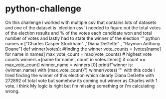 # python-challenge
On this challenge i worked with multiple csv that contains lots of datasets and one of the dataset is 'election csv'
i needed to figure out the total votes of the election results and % of the votes each candidate won and total number of votes and lastly had to state the winner of the election
''' python
names = ["Charles Casper Stockham" ,"Diana DeGette" , "Raymon Anthony Doane"]
    def winner(votes): #finding the winner 
      vote_counts = [votes[name] for name in names]
      max_vote_count = max(vote_counts) # highest vote counts 
      winners =[name for name , count in votes.items() if count == max_vote_count]
      winner_name = winners [0]
      print(f"winner is: {winner_name} with {max_vote_count}")
    winner(votes)
'''
    with this code i tried finding the winner of this election which clearly Diana DeGette with 272892 of total vote but somehow its coming out winner as Charles with 1 vote. i think My logic is right but i'm missing something or i'm calculating wrong. 